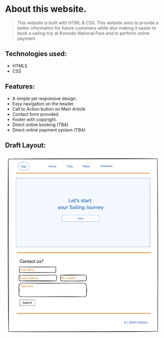 # About this website.
>This website is built with HTML & CSS. This website aims to provide a better information for future customers while also making it easier to book a sailing trip at Komodo National Park and to perform online payment.

## Technologies used:
- HTML5
- CSS

## Features:
- A simple yet responsive design.
- Easy navigation on the header.
- Call to Action button on Main Article
- Contact form provided.
- Footer with copyright.
- Direct online booking (TBA)
- Direct online payment system (TBA)

## Draft Layout:
![Draft](./asset/draft.png)

